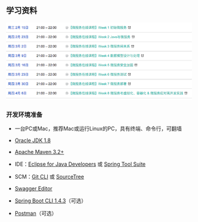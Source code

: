 ## 学习资料

![课程时间表](assets/README-38f44.png)

### 开发环境准备

* 一台PC或Mac，推荐Mac或运行Linux的PC，具有终端、命令行，可翻墙
* [Oracle JDK 1.8][c55bd24c]
* [Apache Maven 3.2+][5afe3269]
* IDE：[Eclipse for Java Developers][d7369a3f] 或 [Spring Tool Suite][4ca8c5e7]
* SCM：[Git CLI][b220abea] 或 [SourceTree][b3494bf2]
* [Swagger Editor][2ca06797]
* [Spring Boot CLI 1.4.3][1889f5d8]（可选）
* [Postman][5dab86b4]（可选）

  [c55bd24c]: http://www.oracle.com/technetwork/java/javase/overview/index.html "Oracle Java SE Development Kit"
  [5afe3269]: http://maven.apache.org/ "Apache Maven"
  [d7369a3f]: http://www.eclipse.org/downloads/packages/eclipse-ide-java-developers/neon2 "Eclipse for Java Developers"
  [4ca8c5e7]: https://spring.io/tools/sts/all "Spring Tool Suite"
  [b220abea]: https://git-scm.com/ "Git"
  [b3494bf2]: https://www.sourcetreeapp.com/ "SourceTree"
  [1889f5d8]: https://docs.spring.io/spring-boot/docs/current/reference/html/getting-started-installing-spring-boot.html#getting-started-installing-the-cli "Install Spring Boot CLI 1.4.3"
  [ae56c9de]: http://repo.spring.io/release/org/springframework/boot/spring-boot-cli/1.4.3.RELEASE/spring-boot-cli-1.4.3.RELEASE-bin.zip "spring-boot-cli-1.4.3.RELEASE-bin.zip"
  [007868bc]: http://repo.spring.io/release/org/springframework/boot/spring-boot-cli/1.4.3.RELEASE/spring-boot-cli-1.4.3.RELEASE-bin.tar.gz "spring-boot-cli-1.4.3.RELEASE-bin.tar.gz"
  [2ca06797]: http://swagger.io/swagger-editor/ "Swagger Editor"
  [5dab86b4]: https://www.getpostman.com/ "Postman"
